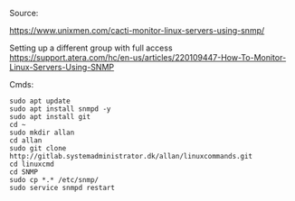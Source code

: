 Source: 

https://www.unixmen.com/cacti-monitor-linux-servers-using-snmp/

Setting up a different group with full access
https://support.atera.com/hc/en-us/articles/220109447-How-To-Monitor-Linux-Servers-Using-SNMP


Cmds:

```
sudo apt update
sudo apt install snmpd -y
sudo apt install git
cd ~
sudo mkdir allan
cd allan
sudo git clone http://gitlab.systemadministrator.dk/allan/linuxcommands.git
cd linuxcmd
cd SNMP
sudo cp *.* /etc/snmp/
sudo service snmpd restart
```
